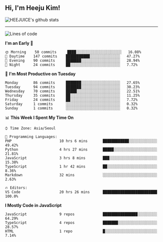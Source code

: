 ## Hi, I'm Heeju Kim!

![HEEJUICE's github stats](https://github-readme-stats.vercel.app/api?username=HEEJUICE&show_icons=true)

---
<!--START_SECTION:waka-->
![Lines of code](https://img.shields.io/badge/From%20Hello%20World%20I%27ve%20Written-11.3%20million%20lines%20of%20code-blue)

**I'm an Early 🐤** 

```text
🌞 Morning    50 commits     ████░░░░░░░░░░░░░░░░░░░░░   16.08% 
🌆 Daytime    147 commits    ███████████░░░░░░░░░░░░░░   47.27% 
🌃 Evening    90 commits     ███████░░░░░░░░░░░░░░░░░░   28.94% 
🌙 Night      24 commits     ██░░░░░░░░░░░░░░░░░░░░░░░   7.72%

```
📅 **I'm Most Productive on Tuesday** 

```text
Monday       86 commits     ███████░░░░░░░░░░░░░░░░░░   27.65% 
Tuesday      94 commits     ███████░░░░░░░░░░░░░░░░░░   30.23% 
Wednesday    70 commits     █████░░░░░░░░░░░░░░░░░░░░   22.51% 
Thursday     35 commits     ██░░░░░░░░░░░░░░░░░░░░░░░   11.25% 
Friday       24 commits     ██░░░░░░░░░░░░░░░░░░░░░░░   7.72% 
Saturday     1 commits      ░░░░░░░░░░░░░░░░░░░░░░░░░   0.32% 
Sunday       1 commits      ░░░░░░░░░░░░░░░░░░░░░░░░░   0.32%

```


📊 **This Week I Spent My Time On** 

```text
⌚︎ Time Zone: Asia/Seoul

💬 Programming Languages: 
PHP                      10 hrs 6 mins       ████████████░░░░░░░░░░░░░   49.42% 
Python                   4 hrs 27 mins       █████░░░░░░░░░░░░░░░░░░░░   21.81% 
JavaScript               3 hrs 8 mins        ███░░░░░░░░░░░░░░░░░░░░░░   15.38% 
TypeScript               1 hr 42 mins        ██░░░░░░░░░░░░░░░░░░░░░░░   8.36% 
Markdown                 32 mins             ░░░░░░░░░░░░░░░░░░░░░░░░░   2.63%

🔥 Editors: 
VS Code                  20 hrs 26 mins      █████████████████████████   100.0%

```

**I Mostly Code in JavaScript** 

```text
JavaScript               9 repos             ████████████████░░░░░░░░░   64.29% 
TypeScript               4 repos             ███████░░░░░░░░░░░░░░░░░░   28.57% 
HTML                     1 repo              █░░░░░░░░░░░░░░░░░░░░░░░░   7.14%

```



<!--END_SECTION:waka-->
